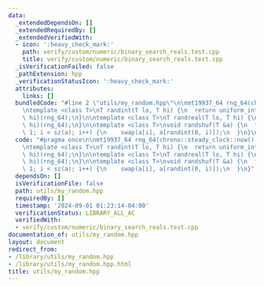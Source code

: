 ```yaml
---
data:
  _extendedDependsOn: []
  _extendedRequiredBy: []
  _extendedVerifiedWith:
  - icon: ':heavy_check_mark:'
    path: verify/custom/numeric/binary_search_reals.test.cpp
    title: verify/custom/numeric/binary_search_reals.test.cpp
  _isVerificationFailed: false
  _pathExtension: hpp
  _verificationStatusIcon: ':heavy_check_mark:'
  attributes:
    links: []
  bundledCode: "#line 2 \"utils/my_random.hpp\"\n\nmt19937_64 rng_64(chrono::steady_clock::now().time_since_epoch().count());\n\
    \ntemplate <class T>\nT randint(T lo, T hi) {\n  return uniform_int_distribution<T>(lo,\
    \ hi)(rng_64);\n}\n\ntemplate <class T>\nT randreal(T lo, T hi) {\n  return uniform_real_distribution<T>(lo,\
    \ hi)(rng_64);\n}\n\ntemplate <class T>\nvoid randshuf(T &a) {\n  for (int i =\
    \ 1; i < sz(a); i++) {\n    swap(a[i], a[randint(0, i)]);\n  }\n}\n"
  code: "#pragma once\n\nmt19937_64 rng_64(chrono::steady_clock::now().time_since_epoch().count());\n\
    \ntemplate <class T>\nT randint(T lo, T hi) {\n  return uniform_int_distribution<T>(lo,\
    \ hi)(rng_64);\n}\n\ntemplate <class T>\nT randreal(T lo, T hi) {\n  return uniform_real_distribution<T>(lo,\
    \ hi)(rng_64);\n}\n\ntemplate <class T>\nvoid randshuf(T &a) {\n  for (int i =\
    \ 1; i < sz(a); i++) {\n    swap(a[i], a[randint(0, i)]);\n  }\n}"
  dependsOn: []
  isVerificationFile: false
  path: utils/my_random.hpp
  requiredBy: []
  timestamp: '2024-09-01 01:23:14-04:00'
  verificationStatus: LIBRARY_ALL_AC
  verifiedWith:
  - verify/custom/numeric/binary_search_reals.test.cpp
documentation_of: utils/my_random.hpp
layout: document
redirect_from:
- /library/utils/my_random.hpp
- /library/utils/my_random.hpp.html
title: utils/my_random.hpp
---
```

